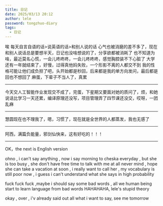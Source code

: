 ```yaml
---
title: 日记
date: 2025/03/13 20:12
author: lele
password: tongzhuo-diary
tags:
  - 日记
---
```

唉
每天自言自语的话>说英语的话>和别人说的话
心气也被消磨的差不多了，现在和别人说话总是要想半天，日记也没啥想说的了，分享欲都被消耗了
也不知道为啥，最近莫名心慌，一会儿咚咚咚，一会儿咚咚咚，感觉胸腔装不下心脏了
大学还有一年就结束了，好慢，过得真他妈失败，一个形影不离的人都交不到
我的性格可能让他们成负担了吧，头开始都是秒回，后来都是我的单方向发问，最后都是回也不想回了
麻蛋，下辈子不当人了，真累

---

今天交人工智能作业发现交不成了，完蛋，下星期又要面对她的质问了，烦，和她说话比学习一天还累，编译原理还没写，项目管理弄了四节课还没交，哎呀，一团乱麻

---

慧圆现在也不理我了，嗯，习惯了，现在就是全世界的人都蒸发，我也无感了

---

阿西，满篇负能量，邪剑仙快来，这有好吃的！！！

---

OK，the next is English version 

ohno , i can't say anything , now i say morning to cheska everyday , but she is too busy , she don't have free time to talk with me at all 
never mind , hope she can take a vacation at soon , i really want to call her , my vocabulary is still poor now , i guess i can't understand what she says in high probability 

fuck fuck fuck ,maybe i should say some bad words , all  we human being start to learn language from bad words HAHAHAHA, lele's stupid theory 

okay , over , i'v already said out all what i want to say, see me tomorrow 